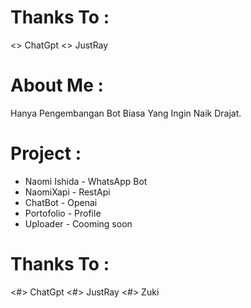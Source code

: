 # Thanks To :
<\> ChatGpt
<\> JustRay

# About Me :
Hanya Pengembangan Bot Biasa Yang Ingin Naik Drajat.

# Project :
 - Naomi Ishida - WhatsApp Bot
 - NaomiXapi - RestApi
 - ChatBot - Openai 
 - Portofolio - Profile
 - Uploader - Cooming soon

# Thanks To :
<#> ChatGpt
<#> JustRay
<#> Zuki
